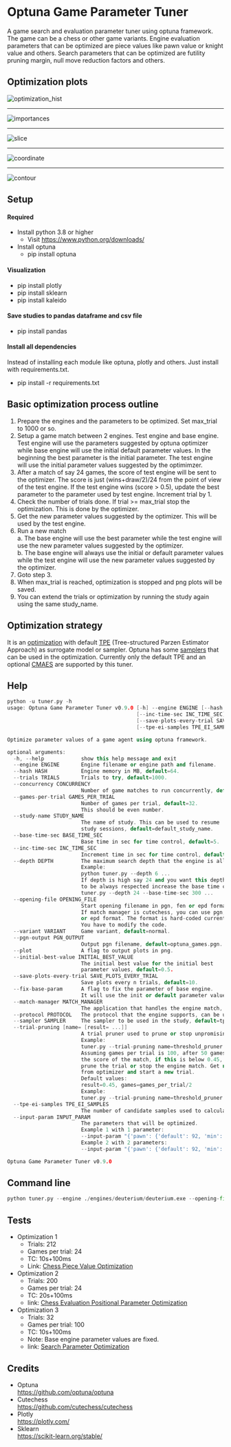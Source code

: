 # Optuna Game Parameter Tuner
A game search and evaluation parameter tuner using optuna framework. The game can be a chess or other game variants. Engine evaluation parameters that can be optimized are piece values like pawn value or knight value and others. Search parameters that can be optimized are futility pruning margin, null move reduction factors and others. 

## Optimization plots
![optimization_hist](https://camo.githubusercontent.com/4b10ec65d7b90f9ddac8b34e742b8278082ee5bf/68747470733a2f2f692e696d6775722e636f6d2f446877454652332e706e67)
***
![importances](https://camo.githubusercontent.com/e6111720a20e9d388098301e266ed5e357b99945/68747470733a2f2f692e696d6775722e636f6d2f326c684c7739592e706e67)
***
![slice](https://camo.githubusercontent.com/64444f11e3e03486b116af23da69f1dade6be96c/68747470733a2f2f692e696d6775722e636f6d2f774d32433341612e706e67)
***
![coordinate](https://camo.githubusercontent.com/fb2fef71e34d9db89140613202e0b57954d4cc63/68747470733a2f2f692e696d6775722e636f6d2f384473695835312e706e67)
***
![contour](https://camo.githubusercontent.com/debbbccaab8b714aea3789bddf3c15750098a13c/68747470733a2f2f692e696d6775722e636f6d2f4b533861704f652e706e67)

## Setup

#### Required
* Install python 3.8 or higher
  * Visit https://www.python.org/downloads/
* Install optuna
  * pip install optuna
  
#### Visualization
* pip install plotly
* pip install sklearn
* pip install kaleido

#### Save studies to pandas dataframe and csv file
* pip install pandas

#### Install all dependencies
Instead of installing each module like optuna, plotly and others. Just install with requirements.txt.  
* pip install -r requirements.txt
  
## Basic optimization process outline
1. Prepare the engines and the parameters to be optimized. Set max_trial to 1000 or so.
2. Setup a game match between 2 engines. Test engine and base engine. Test engine will use the parameters suggested by optuna optimizer while base engine will use the initial default parameter values. In the beginning the best parameter is the initial parameter. The test engine will use the initial parameter values suggested by the optimimzer.
3. After a match of say 24 games, the score of test engine will be sent to the optimizer. The score is just (wins+draw/2)/24 from the point of view of the test engine. If the test engine wins (score > 0.5), update the best parameter to the parameter used by test engine. Increment trial by 1.
4. Check the number of trials done. If trial >= max_trial stop the optimization. This is done by the optimizer.
5. Get the new parameter values suggested by the optimizer. This will be used by the test engine.
6. Run a new match  
  a. The base engine will use the best parameter while the test engine will use the new parameter values suggested by the optimizer.  
  b. The base engine will always use the initial or default parameter values while the test engine will use the new parameter values suggested by the optimizer.
7. Goto step 3.
8. When max_trial is reached, optimization is stopped and png plots will be saved.
9. You can extend the trials or optimization by running the study again using the same study_name.

## Optimization strategy
It is an [optimization](https://optuna.readthedocs.io/en/stable/reference/generated/optuna.study.Study.html#optuna.study.Study.optimize) with default [TPE](https://optuna.readthedocs.io/en/stable/reference/generated/optuna.samplers.TPESampler.html#optuna.samplers.TPESampler) (Tree-structured Parzen Estimator Approach) as surrogate model or sampler. Optuna has some [samplers](https://optuna.readthedocs.io/en/stable/reference/samplers.html) that can be used in the optimization. Currently only the default TPE and an optional [CMAES](https://optuna.readthedocs.io/en/stable/reference/generated/optuna.samplers.CmaEsSampler.html#optuna.samplers.CmaEsSampler) are supported by this tuner.

## Help
```c++
python -u tuner.py -h
usage: Optuna Game Parameter Tuner v0.9.0 [-h] --engine ENGINE [--hash HASH] [--trials TRIALS] [--concurrency CONCURRENCY] [--games-per-trial GAMES_PER_TRIAL] [--study-name STUDY_NAME] [--base-time-sec BASE_TIME_SEC]
                                          [--inc-time-sec INC_TIME_SEC] [--depth DEPTH] --opening-file OPENING_FILE [--variant VARIANT] [--pgn-output PGN_OUTPUT] [--plot] [--initial-best-value INITIAL_BEST_VALUE]
                                          [--save-plots-every-trial SAVE_PLOTS_EVERY_TRIAL] [--fix-base-param] [--match-manager MATCH_MANAGER] [--protocol PROTOCOL] [--sampler SAMPLER] [--trial-pruning [name= [result= ...]]]
                                          [--tpe-ei-samples TPE_EI_SAMPLES] --input-param INPUT_PARAM

Optimize parameter values of a game agent using optuna framework.

optional arguments:
  -h, --help            show this help message and exit
  --engine ENGINE       Engine filename or engine path and filename.
  --hash HASH           Engine memory in MB, default=64.
  --trials TRIALS       Trials to try, default=1000.
  --concurrency CONCURRENCY
                        Number of game matches to run concurrently, default=1.
  --games-per-trial GAMES_PER_TRIAL
                        Number of games per trial, default=32.
                        This should be even number.
  --study-name STUDY_NAME
                        The name of study. This can be used to resume
                        study sessions, default=default_study_name.
  --base-time-sec BASE_TIME_SEC
                        Base time in sec for time control, default=5.
  --inc-time-sec INC_TIME_SEC
                        Increment time in sec for time control, default=0.05.
  --depth DEPTH         The maximum search depth that the engine is allowed, default=1000.
                        Example:
                        python tuner.py --depth 6 ...
                        If depth is high say 24 and you want this depth
                        to be always respected increase the base time control.
                        tuner.py --depth 24 --base-time-sec 300 ...
  --opening-file OPENING_FILE
                        Start opening filename in pgn, fen or epd format.
                        If match manager is cutechess, you can use pgn, fen
                        or epd format. The format is hard-coded currently.
                        You have to modify the code.
  --variant VARIANT     Game variant, default=normal.
  --pgn-output PGN_OUTPUT
                        Output pgn filename, default=optuna_games.pgn.
  --plot                A flag to output plots in png.
  --initial-best-value INITIAL_BEST_VALUE
                        The initial best value for the initial best
                        parameter values, default=0.5.
  --save-plots-every-trial SAVE_PLOTS_EVERY_TRIAL
                        Save plots every n trials, default=10.
  --fix-base-param      A flag to fix the parameter of base engine.
                        It will use the init or default parameter values.
  --match-manager MATCH_MANAGER
                        The application that handles the engine match, default=cutechess.
  --protocol PROTOCOL   The protocol that the engine supports, can be uci or cecp, default=uci.
  --sampler SAMPLER     The sampler to be used in the study, default=tpe, can be tpe or cmaes.
  --trial-pruning [name= [result= ...]]
                        A trial pruner used to prune or stop unpromising trials, default=None.
                        Example:
                        tuner.py --trial-pruning name=threshold_pruner result=0.45 games=50 ...
                        Assuming games per trial is 100, after 50 games, check
                        the score of the match, if this is below 0.45, then
                        prune the trial or stop the engine match. Get new param
                        from optimizer and start a new trial.
                        Default values:
                        result=0.45, games=games_per_trial/2
                        Example:
                        tuner.py --trial-pruning name=threshold_pruner ...
  --tpe-ei-samples TPE_EI_SAMPLES
                        The number of candidate samples used to calculate ei or expected improvement, default=24.
  --input-param INPUT_PARAM
                        The parameters that will be optimized.
                        Example 1 with 1 parameter:
                        --input-param "{'pawn': {'default': 92, 'min': 90, 'max': 120, 'step': 2}}"
                        Example 2 with 2 parameters:
                        --input-param "{'pawn': {'default': 92, 'min': 90, 'max': 120, 'step': 2}, 'knight': {'default': 300, 'min': 250, 'max': 350, 'step': 2}}"

Optuna Game Parameter Tuner v0.9.0
```

## Command line
```python
python tuner.py --engine ./engines/deuterium/deuterium.exe --opening-file ./start_opening/ogpt_chess_startpos.epd
```


## Tests

* Optimization 1
  * Trials: 212
  * Games per trial: 24
  * TC: 10s+100ms
  * Link: [Chess Piece Value Optimization](https://github.com/fsmosca/Optuna-Game-Parameter-Tuner/wiki/Chess-piece-value-optimization)
* Optimization 2
  * Trials: 200
  * Games per trial: 24
  * TC: 20s+100ms
  * link: [Chess Evaluation Positional Parameter Optimization](https://github.com/fsmosca/Optuna-Game-Parameter-Tuner/wiki/Chess-Evaluation-Positional-Parameter-Optimization)
* Optimization 3
  * Trials: 32
  * Games per trial: 100
  * TC: 10s+100ms
  * Note: Base engine parameter values are fixed.
  * link: [Search Parameter Optimization](https://github.com/fsmosca/Optuna-Game-Parameter-Tuner/wiki/Search-Parameter-Optimization)

## Credits
* Optuna  
https://github.com/optuna/optuna
* Cutechess  
https://github.com/cutechess/cutechess
* Plotly  
https://plotly.com/
* Sklearn  
https://scikit-learn.org/stable/
